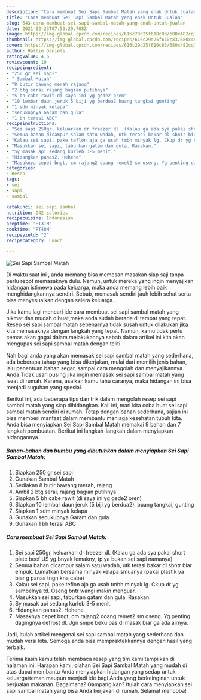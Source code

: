 ```yaml
---
description: "Cara membuat Sei Sapi Sambal Matah yang enak Untuk Jualan"
title: "Cara membuat Sei Sapi Sambal Matah yang enak Untuk Jualan"
slug: 643-cara-membuat-sei-sapi-sambal-matah-yang-enak-untuk-jualan
date: 2021-02-23T07:53:29.708Z
image: https://img-global.cpcdn.com/recipes/616c29d25f610c83/680x482cq70/sei-sapi-sambal-matah-foto-resep-utama.jpg
thumbnail: https://img-global.cpcdn.com/recipes/616c29d25f610c83/680x482cq70/sei-sapi-sambal-matah-foto-resep-utama.jpg
cover: https://img-global.cpcdn.com/recipes/616c29d25f610c83/680x482cq70/sei-sapi-sambal-matah-foto-resep-utama.jpg
author: Hallie Daniels
ratingvalue: 4.6
reviewcount: 10
recipeingredient:
- "250 gr sei sapi"
- " Sambal Matah"
- "8 butir bawang merah rajang"
- "2 btg serai rajang bagian putihnya"
- "5 bh cabe rawit di saya ini yg gede2 oren"
- "10 lembar daun jeruk 5 biji yg berdua2 buang tangkai gunting"
- "1 sdm minyak kelapa"
- "secukupnya Garam dan gula"
- "1 bh terasi ABC"
recipeinstructions:
- "Sei sapi 250gr, keluarkan dr freezer dl. (Kalau ga ada sya pakai short plate beef US yg bnyak lemakny, tp ya bukan sei sapi namanya)"
- "Semua bahan dicampur salam satu wadah, utk terasi bakar dl sbntr biar empuk. Lumatkan bersama minyak kelapa smuanya (pakai plastik ya biar g panas tngn kna cabe)"
- "Kalau sei sapi, pake teflon aja ga usah tmbh minyak lg. Ckup dr yg sambelnya td. Oseng bntr wangi makin menguar."
- "Masukkan sei sapi, taburkan gatam dan gula. Rasakan."
- "Sy masak api sedang kurleb 3-5 menit."
- "Hidangkan panas2. Hehehe"
- "Masaknya cepet bngt, cm rajang2 doang remet2 sm oseng. Yg penting dagingnya defrost dl. Jgn smpe beku pas di masak biar ga ada airnya."
categories:
- Resep
tags:
- sei
- sapi
- sambal

katakunci: sei sapi sambal 
nutrition: 242 calories
recipecuisine: Indonesian
preptime: "PT31M"
cooktime: "PT48M"
recipeyield: "2"
recipecategory: Lunch

---
```



![Sei Sapi Sambal Matah](https://img-global.cpcdn.com/recipes/616c29d25f610c83/680x482cq70/sei-sapi-sambal-matah-foto-resep-utama.jpg)

Di waktu  saat ini , anda memang bisa memesan masakan siap saji tanpa perlu repot memasaknya dulu. Namun, untuk mereka yang ingin menyajikan hidangan istimewa pada keluarga, maka anda memang lebih baik menghidangkannya sendiri. Sebab, memasak sendiri jauh lebih sehat serta bisa menyesuaikan dengan selera keluarga.

Jika kamu lagi mencari ide cara membuat sei sapi sambal matah yang nikmat dan mudah dibuat,maka anda sudah berada di tempat yang tepat. Resep sei sapi sambal matah  sebenarnya tidak susah untuk dilakukan jika kita memasaknya dengan langkah yang tepat. Namun, kamu tidak perlu cemas akan gagal dalam melakukannya 
sebab dalam artikel ini kita akan mengupas sei sapi sambal matah dengan teliti.  



Nah bagi anda yang akan memasak sei sapi sambal matah yang sederhana, ada beberapa tahap yang bisa dikerjakan, mulai dari memilih jenis bahan, lalu penentuan bahan segar, sampai cara mengolah dan menyajikannya. Anda Tidak usah pusing jika ingin memasak sei sapi sambal matah yang lezat di rumah. Karena, asalkan kamu  tahu caranya, maka hidangan ini bisa menjadi suguhan yang spesial.

Berikut ini, ada beberapa tips dan trik dalam mengolah resep sei sapi sambal matah yang siap dihidangkan. Kali ini, mari kita coba buat sei sapi sambal matah sendiri di rumah. Tetap dengan bahan sederhana, sajian ini bisa memberi manfaat dalam membantu menjaga kesehatan tubuh kita. Anda bisa menyiapkan Sei Sapi Sambal Matah memakai 9 bahan dan 7 langkah pembuatan. Berikut ini langkah-langkah dalam menyiapkan hidangannya.

<!--inarticleads1-->

##### Bahan-bahan dan bumbu yang dibutuhkan dalam menyiapkan Sei Sapi Sambal Matah:

1. Siapkan 250 gr sei sapi
1. Gunakan  Sambal Matah
1. Sediakan 8 butir bawang merah, rajang
1. Ambil 2 btg serai, rajang bagian putihnya
1. Siapkan 5 bh cabe rawit (di saya ini yg gede2 oren)
1. Siapkan 10 lembar daun jeruk (5 biji yg berdua2), buang tangkai, gunting
1. Siapkan 1 sdm minyak kelapa
1. Gunakan secukupnya Garam dan gula
1. Gunakan 1 bh terasi ABC




<!--inarticleads2-->

##### Cara membuat Sei Sapi Sambal Matah:

1. Sei sapi 250gr, keluarkan dr freezer dl. (Kalau ga ada sya pakai short plate beef US yg bnyak lemakny, tp ya bukan sei sapi namanya)
1. Semua bahan dicampur salam satu wadah, utk terasi bakar dl sbntr biar empuk. Lumatkan bersama minyak kelapa smuanya (pakai plastik ya biar g panas tngn kna cabe)
1. Kalau sei sapi, pake teflon aja ga usah tmbh minyak lg. Ckup dr yg sambelnya td. Oseng bntr wangi makin menguar.
1. Masukkan sei sapi, taburkan gatam dan gula. Rasakan.
1. Sy masak api sedang kurleb 3-5 menit.
1. Hidangkan panas2. Hehehe
1. Masaknya cepet bngt, cm rajang2 doang remet2 sm oseng. Yg penting dagingnya defrost dl. Jgn smpe beku pas di masak biar ga ada airnya.




Jadi, itulah artikel mengenai  sei sapi sambal matah  yang sederhana dan mudah versi kita. Semoga anda bisa mempraktekkannya dengan hasil yang terbaik. 

Terima kasih kamu telah membaca resep yang tim kami tampilkan di halaman ini. Harapan kami, olahan  Sei Sapi Sambal Matah yang mudah di atas dapat membantu Anda menyiapkan hidangan yang sedap untuk keluarga/teman maupun menjadi ide bagi Anda yang berkeinginan untuk berjualan makanan. Bagaimana? Gampang kan? Itulah cara menyiapkan sei sapi sambal matah yang bisa Anda kerjakan di rumah. Selamat mencoba!

